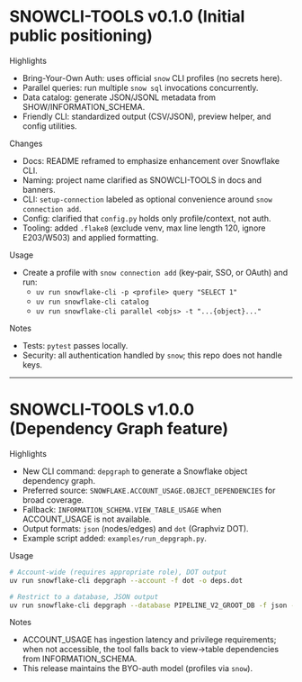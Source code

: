 # SNOWCLI-TOOLS v0.1.0 (Initial public positioning)

Highlights
- Bring-Your-Own Auth: uses official `snow` CLI profiles (no secrets here).
- Parallel queries: run multiple `snow sql` invocations concurrently.
- Data catalog: generate JSON/JSONL metadata from SHOW/INFORMATION_SCHEMA.
- Friendly CLI: standardized output (CSV/JSON), preview helper, and config utilities.

Changes
- Docs: README reframed to emphasize enhancement over Snowflake CLI.
- Naming: project name clarified as SNOWCLI-TOOLS in docs and banners.
- CLI: `setup-connection` labeled as optional convenience around `snow connection add`.
- Config: clarified that `config.py` holds only profile/context, not auth.
- Tooling: added `.flake8` (exclude venv, max line length 120, ignore E203/W503) and applied formatting.

Usage
- Create a profile with `snow connection add` (key‑pair, SSO, or OAuth) and run:
  - `uv run snowflake-cli -p <profile> query "SELECT 1"`
  - `uv run snowflake-cli catalog`
  - `uv run snowflake-cli parallel <objs> -t "...{object}..."`

Notes
- Tests: `pytest` passes locally.
- Security: all authentication handled by `snow`; this repo does not handle keys.

---

# SNOWCLI-TOOLS v1.0.0 (Dependency Graph feature)

Highlights
- New CLI command: `depgraph` to generate a Snowflake object dependency graph.
- Preferred source: `SNOWFLAKE.ACCOUNT_USAGE.OBJECT_DEPENDENCIES` for broad coverage.
- Fallback: `INFORMATION_SCHEMA.VIEW_TABLE_USAGE` when ACCOUNT_USAGE is not available.
- Output formats: `json` (nodes/edges) and `dot` (Graphviz DOT).
- Example script added: `examples/run_depgraph.py`.

Usage
```bash
# Account-wide (requires appropriate role), DOT output
uv run snowflake-cli depgraph --account -f dot -o deps.dot

# Restrict to a database, JSON output
uv run snowflake-cli depgraph --database PIPELINE_V2_GROOT_DB -f json -o deps.json
```

Notes
- ACCOUNT_USAGE has ingestion latency and privilege requirements; when not accessible,
  the tool falls back to view→table dependencies from INFORMATION_SCHEMA.
- This release maintains the BYO-auth model (profiles via `snow`).

